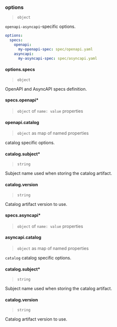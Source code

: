 <!-- markdownlint-disable MD024 -->
### options

> `object`

`openapi-asyncapi`-specific options.

```yaml
options:
  specs:
    openapi:
      my-openapi-spec: spec/openapi.yaml
    asyncapi:
      my-asyncapi-spec: spec/asyncapi.yaml
```

#### options.specs

> `object`

OpenAPI and AsyncAPI specs definition.

#### specs.openapi\*

> `object` of `name: value` properties

#### openapi.catalog

> `object` as map of named properties

catalog specific options.

#### catalog.subject\*

> `string`

Subject name used when storing the catalog artifact.

#### catalog.version

> `string`

Catalog artifact version to use.

#### specs.asyncapi\*

> `object` of `name: value` properties

#### asyncapi.catalog

> `object` as map of named properties

`catalog` catalog specific options.

#### catalog.subject\*

> `string`

Subject name used when storing the catalog artifact.

#### catalog.version

> `string`

Catalog artifact version to use.
